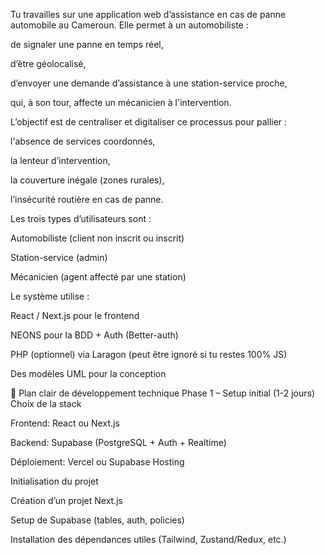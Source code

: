 Tu travailles sur une application web d’assistance en cas de panne automobile au Cameroun. Elle permet à un automobiliste :

de signaler une panne en temps réel,

d’être géolocalisé,

d’envoyer une demande d’assistance à une station-service proche,

qui, à son tour, affecte un mécanicien à l'intervention.

L’objectif est de centraliser et digitaliser ce processus pour pallier :

l'absence de services coordonnés,

la lenteur d’intervention,

la couverture inégale (zones rurales),

l’insécurité routière en cas de panne.

Les trois types d’utilisateurs sont :

Automobiliste (client non inscrit ou inscrit)

Station-service (admin)

Mécanicien (agent affecté par une station)

Le système utilise :

React / Next.js pour le frontend

NEONS pour la BDD + Auth (Better-auth)

PHP (optionnel) via Laragon (peut être ignoré si tu restes 100% JS)

Des modèles UML pour la conception


🔧 Plan clair de développement technique
Phase 1 – Setup initial (1-2 jours)
Choix de la stack

Frontend: React ou Next.js

Backend: Supabase (PostgreSQL + Auth + Realtime)

Déploiement: Vercel ou Supabase Hosting

Initialisation du projet

Création d’un projet Next.js

Setup de Supabase (tables, auth, policies)

Installation des dépendances utiles (Tailwind, Zustand/Redux, etc.)